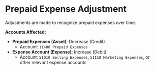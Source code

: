 # Prepaid Expense Adjustment
Adjustments are made to recognize prepaid expenses over time.

**Accounts Affected:**
- **Prepaid Expenses (Asset)**: Decrease (Credit)
  - Account: `11400 Prepaid Expenses`
- **Expense Account (Expense)**: Increase (Debit)
  - Account: `51010 Selling Expenses`, `51110 Marketing Expenses`, or other relevant expense accounts
